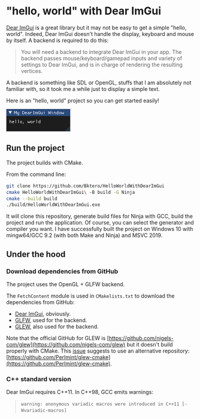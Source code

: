 # "hello, world" with Dear ImGui

[Dear ImGui](https://github.com/ocornut/imgui) is a great library but it may not be easy to get a simple "hello, world". Indeed, Dear ImGui doesn't handle the display, keyboard and mouse by itself. A backend is required to do this:

> You will need a backend to integrate Dear ImGui in your app. The backend passes mouse/keyboard/gamepad inputs and variety of settings to Dear ImGui, and is in charge of rendering the resulting vertices.

A backend is something like SDL or OpenGL, stuffs that I am absolutely not familiar with, so it took me a while just to display a simple text.

Here is an "hello, world" project so you can get started easily!

![hello world](helloworld.png)

## Run the project

The project builds with CMake.

From the command line:

```bash
git clone https://github.com/Bktero/HelloWorldWithDearImGui
cmake HelloWorldWithDearImGui\ -B build -G Ninja
cmake --build build
./build/HelloWorldWithDearImGui.exe
```

It will clone this repository, generate build files for Ninja with GCC, build the project and run the application. Of course, you can select the generator and compiler you want. I have successfully built the project on Windows 10 with mingw64/GCC 9.2 (with both Make and Ninja) and MSVC 2019.

## Under the hood

### Download dependencies from GitHub

The project uses the OpenGL + GLFW backend.

The `FetchContent` module is used in `CMakelists.txt` to download the dependencies from GitHub:

* [Dear ImGui](https://github.com/ocornut/imgui), obviously.
* [GLFW](https://github.com/glfw/glfw), used for the backend.
* [GLEW](https://github.com/Perlmint/glew-cmake.git), also used for the backend.

Note that the official GitHub for GLEW is [https://github.com/nigels-com/glew](https://github.com/nigels-com/glew) but it doesn't build properly with CMake. This [issue](https://github.com/nigels-com/glew/issues/291) suggests to use an alternative repository: [https://github.com/Perlmint/glew-cmake](https://github.com/Perlmint/glew-cmake).

### C++ standard version

Dear ImGui requires C++11. In C++98, GCC emits warnings:

>`warning: anonymous variadic macros were introduced in C++11 [-Wvariadic-macros]`
